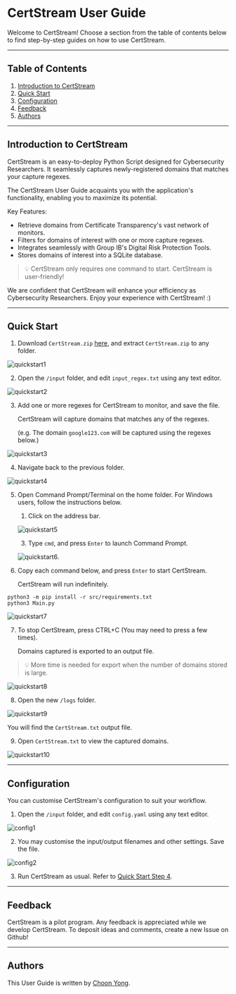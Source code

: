 # CertStream User Guide

Welcome to CertStream! Choose a section from the table of contents below to find step-by-step guides on how to use CertStream.

--------------------------------------------------------------------------------------------------------------------

## Table of Contents

1. [Introduction to CertStream](#introduction-to-certstream)
2. [Quick Start](#quick-start)
3. [Configuration](#configuration)
3. [Feedback](#feedback)
4. [Authors](#authors)

--------------------------------------------------------------------------------------------------------------------

## Introduction to CertStream

CertStream is an easy-to-deploy Python Script designed for Cybersecurity Researchers. It seamlessly captures newly-registered domains that matches your capture regexes.

The CertStream User Guide acquaints you with the application's functionality, enabling you to maximize its potential.

Key Features:

* Retrieve domains from Certificate Transparency's vast network of monitors.
* Filters for domains of interest with one or more capture regexes.
* Integrates seamlessly with Group IB's Digital Risk Protection Tools.
* Stores domains of interest into a SQLite database.

> 💡 CertStream only requires one command to start. CertStream is user-friendly!

We are confident that CertStream will enhance your efficiency as Cybersecurity Researchers. Enjoy your experience with CertStream! :)

--------------------------------------------------------------------------------------------------------------------

## Quick Start

1. Download `CertStream.zip` [here](https://github.com/choonyongchan/CertStream/releases/download/v1.0/CertStream.zip), and extract `CertStream.zip` to any folder.

![quickstart1](docs/images/quickstart0.png)

2. Open the `/input` folder, and edit `input_regex.txt` using any text editor.

![quickstart2](docs/images/quickstart1.png)

3. Add one or more regexes for CertStream to monitor, and save the file. 

    CertStream will capture domains that matches any of the regexes.

    (e.g. The domain `google123.com` will be captured using the regexes below.)

![quickstart3](docs/images/quickstart2.png)

4. Navigate back to the previous folder.

![quickstart4](docs/images/quickstart0.png)

5. Open Command Prompt/Terminal on the home folder. For Windows users, follow the instructions below.

    1. Click on the address bar.

    ![quickstart5](docs/images/quickstart3.png)

    3. Type `cmd`, and press `Enter` to launch Command Prompt.

    ![quickstart6](docs/images/quickstart4.png).

6. Copy each command below, and press `Enter` to start CertStream. 

    CertStream will run indefinitely.

```
python3 -m pip install -r src/requirements.txt
python3 Main.py
```

![quickstart7](docs/images/quickstart5.png)

7. To stop CertStream, press CTRL+C (You may need to press a few times). 

    Domains captured is exported to an output file.

> 💡 More time is needed for export when the number of domains stored is large.

![quickstart8](docs/images/quickstart6.png)

8. Open the new `/logs` folder. 

![quickstart9](docs/images/quickstart9.png)

   You will find the `CertStream.txt` output file.

9. Open `CertStream.txt` to view the captured domains. 

![quickstart10](docs/images/quickstart8.png)

--------------------------------------------------------------------------------------------------------------------

## Configuration

You can customise CertStream's configuration to suit your workflow.

1. Open the `/input` folder, and edit `config.yaml` using any text editor.

![config1](docs/images/config1.png)

2. You may customise the input/output filenames and other settings. Save the file.

![config2](docs/images/config2.png)

3. Run CertStream as usual. Refer to [Quick Start Step 4](#quick-start).

--------------------------------------------------------------------------------------------------------------------

## Feedback

CertStream is a pilot program. Any feedback is appreciated while we develop CertStream. To deposit ideas and comments, create a new Issue on Github!

--------------------------------------------------------------------------------------------------------------------

## Authors

This User Guide is written by [Choon Yong](https://github.com/choonyongchan).